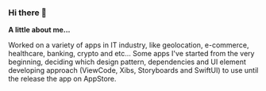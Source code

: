 ### Hi there 👋

**A little about me...**

Worked on a variety of apps in IT industry, like geolocation, e-commerce, healthcare, banking, crypto and etc... Some apps I've started from the very beginning, deciding which design pattern, dependencies and UI element developing approach (ViewCode, Xibs, Storyboards and SwiftUI) to use until the release the app on AppStore.
